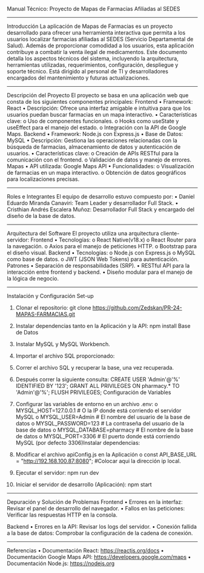 Manual Técnico: Proyecto de Mapas de Farmacias Afiliadas al SEDES
________________________________________
Introducción
La aplicación de Mapas de Farmacias es un proyecto desarrollado para ofrecer una herramienta interactiva que permita a los usuarios localizar farmacias afiliadas al SEDES (Servicio Departamental de Salud). Además de proporcionar comodidad a los usuarios, esta aplicación contribuye a combatir la venta ilegal de medicamentos. Este documento detalla los aspectos técnicos del sistema, incluyendo la arquitectura, herramientas utilizadas, requerimientos, configuración, despliegue y soporte técnico. Está dirigido al personal de TI y desarrolladores encargados del mantenimiento y futuras actualizaciones.
________________________________________
Descripción del Proyecto
El proyecto se basa en una aplicación web que consta de los siguientes componentes principales:
Frontend
•	Framework: React
•	Descripción: Ofrece una interfaz amigable e intuitiva para que los usuarios puedan buscar farmacias en un mapa interactivo.
•	Características clave:
o	Uso de componentes funcionales.
o	Hooks como useState y useEffect para el manejo del estado.
o	Integración con la API de Google Maps.
Backend
•	Framework: Node.js con Express.js
•	Base de Datos: MySQL
•	Descripción: Gestiona las operaciones relacionadas con la búsqueda de farmacias, almacenamiento de datos y autenticación de usuarios.
•	Características clave:
o	Creación de APIs RESTful para la comunicación con el frontend.
o	Validación de datos y manejo de errores.
Mapas
•	API utilizada: Google Maps API
•	Funcionalidades:
o	Visualización de farmacias en un mapa interactivo.
o	Obtención de datos geográficos para localizaciones precisas.
________________________________________
Roles e Integrantes
El equipo de desarrollo estuvo compuesto por:
•	Daniel Eduardo Miranda Canaviri: Team Leader y desarrollador Full Stack.
•	Cristhian Andrés Escalera Muñoz: Desarrollador Full Stack y encargado del diseño de la base de datos.
________________________________________
Arquitectura del Software
El proyecto utiliza una arquitectura cliente-servidor:
Frontend
•	Tecnologías:
o	React Native(v18.x)
o	React Router para la navegación.
o	Axios para el manejo de peticiones HTTP.
o	Bootstrap para el diseño visual.
Backend
•	Tecnologías:
o	Node.js con Express.js
o	MySQL como base de datos.
o	JWT (JSON Web Tokens) para autenticación.
Patrones
•	Separación de responsabilidades (SRP).
•	RESTful API para la interacción entre frontend y backend.
•	Diseño modular para el manejo de la lógica de negocio.
________________________________________
Instalación y Configuración
Set-up
1.	Clonar el repositorio:
git clone https://github.com/Zedskan/PR-24-MAPAS-FARMACIAS.git

2.	Instalar dependencias tanto en la Aplicación y la API:
npm install
Base de Datos
1.	Instalar MySQL y MySQL Workbench.
2.	Importar el archivo SQL proporcionado:
3.	Correr el archivo SQL y recuperar la base, una vez recuperada.
4.	Después correr la siguiente consulta:
CREATE USER 'Admin'@'%' IDENTIFIED BY '123';
GRANT ALL PRIVILEGES ON pharmacy.* TO 'Admin'@'%';
FLUSH PRIVILEGES;
Configuración de Variables
1.	Configurar las variables de entorno en un archivo .env:
o	MYSQL_HOST=127.0.0.1  # O la IP donde está corriendo el servidor MySQL
o	MYSQL_USER=Admin       # El nombre del usuario de la base de datos
o	MYSQL_PASSWORD=123     # La contraseña del usuario de la base de datos
o	MYSQL_DATABASE=pharmacy # El nombre de la base de datos
o	MYSQL_PORT=3306        # El puerto donde está corriendo MySQL (por defecto 3306)Instalar dependencias:
2.	Modificar el archivo apiConfig.js en la Aplicación
o	const API_BASE_URL = "http://192.168.100.87:8080"; #Colocar aqui la dirección ip local.
3.	Ejecutar el servidor:
npm run dev
4.	Iniciar el servidor de desarrollo (Aplicación):
npm start
________________________________________
Depuración y Solución de Problemas
Frontend
•	Errores en la interfaz: Revisar el panel de desarrollo del navegador.
•	Fallos en las peticiones: Verificar las respuestas HTTP en la consola.

Backend
•	Errores en la API: Revisar los logs del servidor.
•	Conexión fallida a la base de datos: Comprobar la configuración de la cadena de conexión.
________________________________________
Referencias
•	Documentación React: https://reactjs.org/docs
•	Documentación Google Maps API: https://developers.google.com/maps
•	Documentación Node.js: https://nodejs.org

